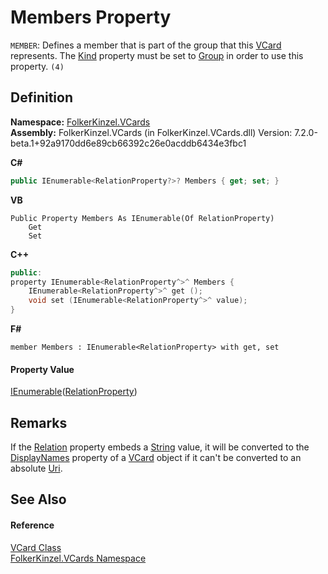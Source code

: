 # Members Property


`MEMBER`: Defines a member that is part of the group that this <a href="23413828-9a4a-2851-b88b-84d0afcb0031.md">VCard</a> represents. The <a href="aac4211f-3b04-d1fe-93a8-f838c3325dc7.md">Kind</a> property must be set to <a href="47011b8c-d57e-3206-1aa1-41df93c26562.md">Group</a> in order to use this property. `(4)`



## Definition
**Namespace:** <a href="67dce261-ab8f-dd0a-4c0c-bc2633c1719e.md">FolkerKinzel.VCards</a>  
**Assembly:** FolkerKinzel.VCards (in FolkerKinzel.VCards.dll) Version: 7.2.0-beta.1+92a9170dd6e89cb66392c26e0acddb6434e3fbc1

**C#**
``` C#
public IEnumerable<RelationProperty?>? Members { get; set; }
```
**VB**
``` VB
Public Property Members As IEnumerable(Of RelationProperty)
	Get
	Set
```
**C++**
``` C++
public:
property IEnumerable<RelationProperty^>^ Members {
	IEnumerable<RelationProperty^>^ get ();
	void set (IEnumerable<RelationProperty^>^ value);
}
```
**F#**
``` F#
member Members : IEnumerable<RelationProperty> with get, set
```



#### Property Value
<a href="https://learn.microsoft.com/dotnet/api/system.collections.generic.ienumerable-1" target="_blank" rel="noopener noreferrer">IEnumerable</a>(<a href="fafb9a2d-3fc2-1db2-dd49-90299dc5fc8e.md">RelationProperty</a>)

## Remarks
If the <a href="a60c8136-a25c-4a75-f501-0a4ae09c4da1.md">Relation</a> property embeds a <a href="https://learn.microsoft.com/dotnet/api/system.string" target="_blank" rel="noopener noreferrer">String</a> value, it will be converted to the <a href="98030a4a-f912-5f58-1ae9-72302e1e1e2f.md">DisplayNames</a> property of a <a href="23413828-9a4a-2851-b88b-84d0afcb0031.md">VCard</a> object if it can't be converted to an absolute <a href="https://learn.microsoft.com/dotnet/api/system.uri" target="_blank" rel="noopener noreferrer">Uri</a>.

## See Also


#### Reference
<a href="23413828-9a4a-2851-b88b-84d0afcb0031.md">VCard Class</a>  
<a href="67dce261-ab8f-dd0a-4c0c-bc2633c1719e.md">FolkerKinzel.VCards Namespace</a>  
